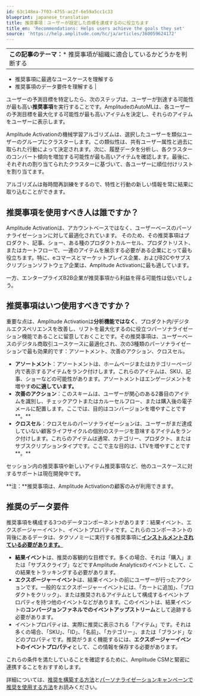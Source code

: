 ```yaml
---
id: 63c148ea-7f03-4755-ac2f-6e59a5cc1c33
blueprint: japanese_translation
title: 推奨事項：ユーザーが設定した目標を達成するのに役立ちます
title_en: 'Recommendations: Helps users achieve the goals they set'
source: 'https://help.amplitude.com/hc/ja/articles/360059624172'
---
```

|  |
| --- |
| **この記事のテーマ：*** 推奨事項が組織に適合しているかどうかを判断する
* 推奨事項に最適なユースケースを理解する
* 推奨事項のデータ要件を理解する
 |

ユーザーの予測目標を特定したら、次のステップは、ユーザーが到達する可能性が最も高い**推奨事項**を実行することです。AmplitudeのAutoMLは、各ユーザーの予測目標を最大化する可能性が最も高いアイテムを決定し、それらのアイテムをユーザーに表示します。

Amplitude Activationの機械学習アルゴリズムは、選択したユーザーを類似ユーザーのグループにクラスターします。この類似性は、共有ユーザー属性と過去に取られた行動によって決定されます。次に、履歴データを分析し、各クラスターのコンバート傾向を増加する可能性が最も高いアイテムを確認します。最後に、それぞれの割り当てられたクラスターに基づいて、各ユーザーに順位付けリストを割り当てます。

アルゴリズムは毎時間再訓練をするので、特性と行動の新しい情報を常に結果に取り込むことができます。

## 推奨事項を使用すべき人は誰ですか？

Amplitude Activationは、アカウントベースではなく、ユーザーベースのパーソナライゼーションに対して最適化されています。 そのため、その推奨事項はプロダクト、記事、ショー、ある種のプロダクトカルーセル、プロダクトリスト、またはカートフローで、一連のアイテムを展示する必要がある企業にとって最も役立ちます。特に、eコマースとマーケットプレイス企業、およびB2Cやサブスクリプションソフトウェア企業は、Amplitude Activationに最も適しています。

一方、エンタープライズB2B企業が推奨事項から利益を得る可能性は低いでしょう。

## 推奨事項はいつ使用すべきですか？

重要な点は、Amplitude Activationは**分析機能ではなく**、プロダクト内/デジタルエクスペリエンスを改善し、リフトを最大化するのに役立つパーソナライゼーション機能であることに留意しておくことです。その推奨事項は、ユーザーベースのデジタル商取引ユースケースに最適化され、次の3種類のパーソナライゼーションで最も効果的です：アソートメント、次善のアクション、クロスセル。

* **アソートメント**：アソートメントは、ホームページまたはカテゴリーページ内で表示するアイテムをランク付けします。これらのアイテムは、SKU、記事、ショーなどの可能性があります。アソートメントはエンゲージメントを増やす**のに適しています。**
* **次善のアクション**：このスキームは、ユーザーが関心のある2番目のアイテムを識別し、チェックアウトまたはカルーセルフロー、または購入後の電子メールに配置します。ここでは、目的はコンバージョンを増やすことです**。**
* **クロスセル**：クロスセルのパーソナライゼーションは、ユーザーがまだ達成していない顧客ライフサイクルの個別のステージを意味するアイテムをランク付けします。これらのアイテムは通常、カテゴリー、プロダクト、またはサブスクリプションタイプです。ここで主な目的は、LTVを増やすことです**。**

セッション内の推奨事項や新しいアイテム推奨事項など、他のユースケースに対するサポートは現在開発中です。

**注：**推奨事項は、Amplitude Activationの顧客のみが利用できます。

## 推奨のデータ要件

推奨事項を構成する3つのデータコンポーネントがあります：結果イベント、エクスポージャーイベント、イベントプロパティです。これらのコンポーネントの背後にあるデータは、タクソノミーに実行する推奨事項に[**インストルメントされている必要があります。**](https://help.amplitude.com/hc/en-us/articles/360000748812)

* **結果イベント**は、推奨の客観的な目標です。多くの場合、それは「購入」または「サブスクライブ」などですAmplitude Analyticsのイベントとして、この結果をトラッキングする必要があります。
* **エクスポージャーイベント**は、結果イベントの前にユーザーが行ったアクションです。一般的なエクスポージャーイベントには、「カートに追加」、「プロダクトをクリック」、または推奨されるアイテムとして構成するイベントプロパティを持つ他のイベントなどがあります。このイベントは、結果イベントの**コンバージョンファネルでのイベントアップストリーム**として追跡する必要があります。
* イベントプロパティは、実際に推奨に表示される「アイテム」です。それは多くの場合、「SKU」、「ID」、「名前」、「カテゴリー」、または「ブランド」などのプロパティです。推奨がうまく機能するには、**エクスポージャーイベントのイベントプロパティ**として、この情報を保存する必要があります。

これらの条件を満たしていることを確認するために、Amplitude CSMと緊密に連携することをおすすめします。

詳細については、[推奨を構築する方法](https://help.amplitude.com/hc/en-us/articles/360059625252)と[パーソナライゼーションキャンペーンで推奨を使用する方法](https://help.amplitude.com/hc/en-us/articles/360059626072)をお読みください。
